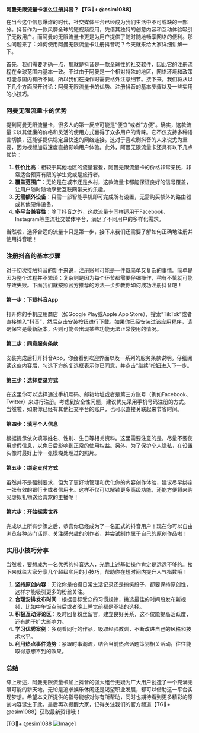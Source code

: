 **阿曼无限流量卡怎么注册抖音？【TG💪+ @esim1088】**

在当今这个信息爆炸的时代，社交媒体平台已经成为我们生活中不可或缺的一部分。抖音作为一款风靡全球的短视频应用，凭借其独特的创意内容和互动体验吸引了无数用户。而阿曼的无限流量卡更是为用户提供了随时随地畅享网络的便利。那么问题来了：如何使用阿曼无限流量卡注册抖音呢？今天就来给大家详细讲解一下。

首先，我们需要明确一点，那就是抖音是一款全球性的社交软件，因此它的注册流程在全球范围内基本一致。不过由于阿曼是一个相对特殊的地区，网络环境和政策可能与国内有所不同，所以我们在操作时需要格外注意细节。接下来，我们将从以下几个方面展开讨论：阿曼无限流量卡的优势、注册抖音的基本步骤以及一些实用的小技巧。

### 阿曼无限流量卡的优势

提到阿曼无限流量卡，很多人的第一反应可能是“便宜”或者“方便”。确实，这款流量卡以其低廉的价格和灵活的使用方式赢得了众多用户的青睐。它不仅支持多种语言切换，还能够提供稳定且快速的网络连接。这对于喜欢刷抖音的人来说尤为重要，因为视频加载速度直接影响用户体验。此外，阿曼无限流量卡还具有以下几点优势：

1. **性价比高**：相较于其他地区的流量套餐，阿曼无限流量卡的价格非常亲民，非常适合预算有限的学生党或是旅行者。
2. **覆盖范围广**：无论是在城市还是乡村，这款流量卡都能保证良好的信号覆盖，让用户随时随地享受互联网带来的乐趣。
3. **无需额外设备**：只需一部智能手机即可完成所有设置，无需购买额外的路由器或其他硬件设备。
4. **多平台兼容性**：除了抖音之外，这款流量卡同样适用于Facebook、Instagram等主流社交媒体平台，满足了不同用户的多样化需求。

当然啦，选择合适的流量卡只是第一步，接下来我们还需要了解如何正确地注册并使用抖音哦！

### 注册抖音的基本步骤

对于初次接触抖音的新手来说，注册账号可能是一件既简单又复杂的事情。简单是因为整个过程并不繁琐；复杂则是因为每个环节都需要仔细操作，稍有不慎就可能导致失败。下面我们就按照官方推荐的方法一步步教你如何成功注册抖音吧！

#### 第一步：下载抖音App
打开你的手机应用商店（如Google Play或Apple App Store），搜索“TikTok”或者直接输入“抖音”，然后点击安装按钮进行下载。如果你已经安装过该应用程序，请确保它是最新版本，否则可能会出现某些功能无法正常使用的情况。

#### 第二步：同意服务条款
安装完成后打开抖音App，你会看到欢迎界面以及一系列的服务条款说明。仔细阅读这些内容后，勾选下方的复选框表示你已同意，并点击“继续”按钮进入下一步。

#### 第三步：选择登录方式
在这里你可以选择通过手机号码、邮箱地址或者是第三方账号（例如Facebook、Twitter）来进行注册。考虑到安全性问题，建议优先采用手机号码注册的方式。当然啦，如果你已经有其他社交平台的账户，也可以直接关联起来节省时间。

#### 第四步：填写个人信息
根据提示依次填写姓名、性别、生日等相关资料。这里需要注意的是，尽量不要使用虚假信息，以免日后影响到正常的使用权益。另外，为了保护个人隐私，在设置头像时最好上传一张模糊处理过的照片。

#### 第五步：绑定支付方式
虽然并不是强制要求，但为了更好地管理和优化你的内容创作体验，建议尽早绑定一张有效的银行卡或者信用卡。这样不仅可以解锁更多高级功能，还能方便将来购买虚拟礼物送给喜欢的主播呢！

#### 第六步：开始探索世界
完成以上所有步骤之后，恭喜你已经成为了一名正式的抖音用户！现在你可以自由浏览各种热门话题、关注感兴趣的创作者，并尝试制作属于自己的原创作品啦！

### 实用小技巧分享

当然啦，要想成为一名优秀的抖音达人，光靠上述基础操作肯定是远远不够的。接下来就给大家分享几个超级实用的小技巧，帮助你在短时间内提升人气指数哦！

1. **坚持原创内容**：无论你是拍摄日常生活记录还是搞笑段子，都要保持原创性，这样才能吸引更多的粉丝关注。
2. **合理安排发布时间**：根据目标受众的习惯规律，挑选最佳的时间段发布新视频，比如中午饭点前后或者晚上睡觉前都是不错的选择。
3. **积极互动评论区**：及时回复粉丝留言，建立良好关系，这不仅能提高活跃度，还有助于扩大影响力。
4. **学习优秀案例**：多观看同行的作品，吸取经验教训，不断改进自己的风格和技术水平。
5. **利用热点事件造势**：紧跟时事潮流，结合当前热点话题策划相关活动，往往能取得意想不到的效果。

### 总结

综上所述，阿曼无限流量卡加上抖音的强大组合无疑为广大用户创造了一个充满无限可能的新天地。无论是追求娱乐休闲还是渴望职业发展，都可以借助这一平台实现梦想。希望本文所提供的指导能够对你有所帮助，同时也期待看到更多精彩的原创内容诞生于此。最后再次提醒大家，记得关注我们的官方频道【TG💪+ @esim1088】获取最新资讯哦！

[[TG💪+ @esim1088](https://t.me/s/esim1088) ![Image](https://i.postimg.cc/4NQfJmqS/Snipaste-2025-05-13-00-14-12.png)]